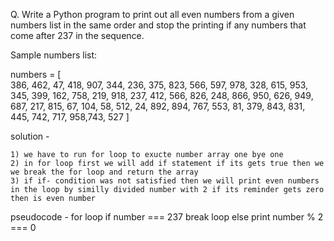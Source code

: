 Q. Write a Python program to print out all even numbers from a given numbers list in the same order and stop the printing if any numbers that come after 237 in the sequence.

Sample numbers list:


numbers = [    
    386, 462, 47, 418, 907, 344, 236, 375, 823, 566, 597, 978, 328, 615, 953, 345, 
    399, 162, 758, 219, 918, 237, 412, 566, 826, 248, 866, 950, 626, 949, 687, 217, 
    815, 67, 104, 58, 512, 24, 892, 894, 767, 553, 81, 379, 843, 831, 445, 742, 717, 
    958,743, 527
    ]

solution - 

    1) we have to run for loop to exucte number array one bye one 
    2) in for loop first we will add if statement if its gets true then we we break the for loop and return the array
    3) if if- condition was not satisfied then we will print even numbers in the loop by similly divided number with 2 if its reminder gets zero then is even number 

pseudocode -
    for loop 
    if number === 237 break loop
    else print number % 2 === 0 